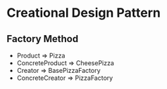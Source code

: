 # Creational Design Pattern
## Factory Method

- Product \=> Pizza
- ConcreteProduct \=> CheesePizza
- Creator \=> BasePizzaFactory
- ConcreteCreator \=> PizzaFactory